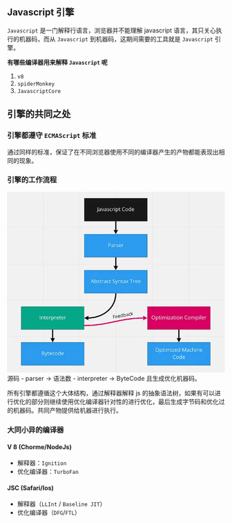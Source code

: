 ##  Javascript 引擎
`Javascript` 是一门解释行语言，浏览器并不能理解 javascript 语言，其只关心执行的机器码，而从 `Javascript` 到机器码，这期间需要的工具就是 `Javascript` 引擎。

**有哪些编译器用来解释 `Javascript` 呢**
1. `v8`
2. `spiderMonkey`
3. `JavascriptCore`

## 引擎的共同之处

### 引擎都遵守 `ECMAScript` 标准
通过同样的标准，保证了在不同浏览器使用不同的编译器产生的产物都能表现出相同的现象。

### 引擎的工作流程
![image.png](https://raw.githubusercontent.com/jeasonnow/pics/main/202305091547035.png)
源码 - parser -> 语法数 - interpreter -> ByteCode 且生成优化机器码。

所有引擎都遵循这个大体结构，通过解释器解释 js 的抽象语法树，如果有可以进行优化的部分则继续使用优化编译器针对性的进行优化，最后生成字节码和优化过的机器码。共同产物提供给机器进行执行。

### 大同小异的编译器
#### V 8 (Chorme/NodeJs)
- 解释器：`Ignition`
- 优化编译器：`TurboFan`

#### JSC (Safari/Ios)
- 解释器（`LLInt` / `Baseline JIT`）
- 优化编译器（`DFG`/`FTL`）